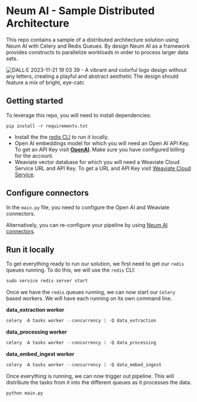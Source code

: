 # Neum AI - Sample Distributed Architecture

This repo contains a sample of a distributed architecture solution using Neum AI with Celery and Redis Queues. By design Neum AI as a framework provides constructs to parallelize workloads in order to process larger data sets. 

![DALL·E 2023-11-21 19 03 39 - A vibrant and colorful logo design without any letters, creating a playful and abstract aesthetic  The design should feature a mix of bright, eye-catc](https://github.com/NeumTry/neum-at-scale/assets/10717976/d54305e7-ec32-4492-99c8-d831214589fa)

## Getting started

To leverage this repo, you will need to install dependencies:

```
pip install -r requirements.txt
```

- Install the  the [redis CLI](https://redis.io/docs/install/install-redis/install-redis-on-linux/) to run it locally.
- Open AI embeddings model for which you will need an Open AI API Key. To get an API Key visit **[OpenAI](https://platform.openai.com/signup)**. Make sure you have configured billing for the account.
- Weaviate vector database for which you will need a Weaviate Cloud Service URL and API Key. To get a URL and API Key visit [Weaviate Cloud Service](notion://www.notion.so/neumai/Neum-AI-101-v2-f1f1d442990d46e7872d62553706c06b).

## Configure connectors

In the `main.py` file, you need to configure the Open AI and Weaviate connectors. 

Alternatively, you can re-configure your pipeline by using [Neum AI connectors](https://docs.neum.ai/components/pipeline).

## Run it locally

To get everything ready to run our solution, we first need to get our `redis` queues running. To do this, we will use the `redis` CLI:

```python
sudo service redis-server start
```

Once we have the `redis` queues running, we can now start our `Celery` based workers. We will have each running on its own command line.

**data_extraction worker**

```python
celery -A tasks worker --concurrency 1 -Q data_extraction
```

**data_processing worker**

```python
celery -A tasks worker --concurrency 1 -Q data_processing
```

**data_embed_ingest worker**

```python
celery -A tasks worker --concurrency 1 -Q data_embed_ingest
```

Once everything is running, we can now trigger out pipeline. This will distribute the tasks from it into the different queues as it processes the data.

```python
python main.py
```
